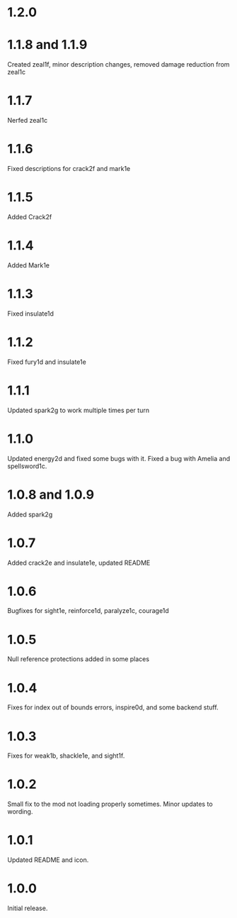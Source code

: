 # 1.2.0



# 1.1.8 and 1.1.9

Created zeal1f, minor description changes, removed damage reduction from zeal1c

# 1.1.7

Nerfed zeal1c

# 1.1.6

Fixed descriptions for crack2f and mark1e

# 1.1.5

Added Crack2f

# 1.1.4

Added Mark1e

# 1.1.3

Fixed insulate1d

# 1.1.2

Fixed fury1d and insulate1e

# 1.1.1

Updated spark2g to work multiple times per turn

# 1.1.0

Updated energy2d and fixed some bugs with it. Fixed a bug with Amelia and spellsword1c.

# 1.0.8 and 1.0.9

Added spark2g

# 1.0.7

Added crack2e and insulate1e, updated README

# 1.0.6

Bugfixes for sight1e, reinforce1d, paralyze1c, courage1d

# 1.0.5

Null reference protections added in some places

# 1.0.4

Fixes for index out of bounds errors, inspire0d, and some backend stuff.

# 1.0.3

Fixes for weak1b, shackle1e, and sight1f.

# 1.0.2

Small fix to the mod not loading properly sometimes. Minor updates to wording. 

# 1.0.1

Updated README and icon.

# 1.0.0

Initial release.